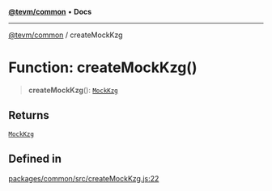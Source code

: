 [**@tevm/common**](../README.md) • **Docs**

***

[@tevm/common](../globals.md) / createMockKzg

# Function: createMockKzg()

> **createMockKzg**(): [`MockKzg`](../type-aliases/MockKzg.md)

## Returns

[`MockKzg`](../type-aliases/MockKzg.md)

## Defined in

[packages/common/src/createMockKzg.js:22](https://github.com/qbzzt/tevm-monorepo/blob/main/packages/common/src/createMockKzg.js#L22)
